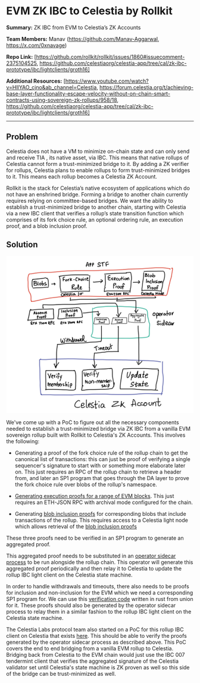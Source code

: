 # EVM ZK IBC to Celestia by Rollkit

**Summary:** ZK IBC from EVM to Celestia’s ZK Accounts

**Team Members:** Manav (https://github.com/Manav-Aggarwal, https://x.com/0xnavage)

**Repo Link:** [https://github.com/rollkit/rollkit/issues/1860#issuecomment-2375104525, https://github.com/celestiaorg/celestia-app/tree/cal/zk-ibc-prototype/ibc/lightclients/groth16]

**Additional Resources:** [https://www.youtube.com/watch?v=HlIYAO_cjno&ab_channel=Celestia, https://forum.celestia.org/t/achieving-base-layer-functionality-escape-velocity-without-on-chain-smart-contracts-using-sovereign-zk-rollups/958/18, https://github.com/celestiaorg/celestia-app/tree/cal/zk-ibc-prototype/ibc/lightclients/groth16]

---

## Problem

Celestia does not have a VM to minimize on-chain state and can only send and receive TIA , its native asset, via IBC. This means that native rollups of Celestia cannot form a trust-minimized bridge to it. By adding a ZK verifier for rollups, Celestia plans to enable rollups to form trust-minimized bridges to it. This means each rollup becomes a Celestia ZK Account.

Rollkit is the stack for Celestia’s native ecosystem of applications which do not have an enshrined bridge. Forming a bridge to another chain currently requires relying on committee-based bridges. We want the ability to establish a trust-minimized bridge to another chain, starting with Celestia via a new IBC client that verifies a rollup’s state transition function which comprises of its fork choice rule, an optional ordering rule, an execution proof, and a blob inclusion proof.

## Solution

![e2e flow](./Rollkit-to-Celestia.jpg)

We've come up with a PoC to figure out all the necessary components needed to establish a trust-minimized bridge via ZK IBC from a vanilla EVM sovereign rollup built with Rollkit to Celestia's ZK Accounts. This involves the following:

- Generating a proof of the fork choice rule of the rollup chain to get the canonical list of transactions: this can just be proof of verifying a single sequencer's signature to start with or something more elaborate later on. This just requires an RPC of the rollup chain to retrieve a header from, and later an SP1 program that goes through the DA layer to prove the fork choice rule over blobs of the rollup's namespace.

- [Generating execution proofs for a range of EVM blocks](https://github.com/invocarnau/succint-zk-residency/blob/main/fep-type-1/block-aggregation/client/src/main.rs). This just requires an ETH-JSON RPC with archival mode configured for the chain.

- Generating [blob inclusion proofs](https://github.com/S1nus/sp1-blob-inclusion/blob/main/program/src/main.rs) for corresponding blobs that include transactions of the rollup. This requires access to a Celestia light node which allows retrieval of the [blob inclusion proofs](https://github.com/rollkit/go-da/blob/df792b19bab9d7064d3aeb20be6500cd9b151bc7/da.go#L23)

These three proofs need to be verified in an SP1 program to generate an aggregated proof.

This aggregated proof needs to be substituted in an [operator sidecar process](https://github.com/cosmos/sp1-ics07-tendermint/blob/9ee431733a1b4645024e348eca7f8fdd3c8e17c5/operator/src/runners/operator.rs#L80) to be run alongside the rollup chain. This operator will generate this aggregated proof periodically and then relay it to Celestia to update the rollup IBC light client on the Celestia state machine.

In order to handle withdrawals and timeouts, there also needs to be proofs for inclusion and non-inclusion for the EVM which we need a corresponding SP1 program for. We can use this [verification code](https://github.com/unionlabs/union/blob/4e987f48d90af728cda09a992b2ea51220a43f33/lib/ethereum-verifier/src/verify.rs#L303) written in rust from union for it. These proofs should also be generated by the operator sidecar process to relay them in a similar fashion to the rollup IBC light client on the Celestia state machine.

The Celestia Labs protocol team also started on a PoC for this rollup IBC client on Celestia that exists [here](https://github.com/celestiaorg/celestia-app/tree/cal/zk-ibc-prototype/ibc/lightclients/groth16). This should be able to verify the proofs generated by the operator sidecar process as described above. This PoC covers the end to end bridging from a vanilla EVM rollup to Celestia. Bridging back from Celestia to the EVM chain would just use the IBC 007 tendermint client that verifies the aggregated signature of the Celestia validator set until Celestia's state machine is ZK proven as well so this side of the bridge can be trust-minimized as well.
